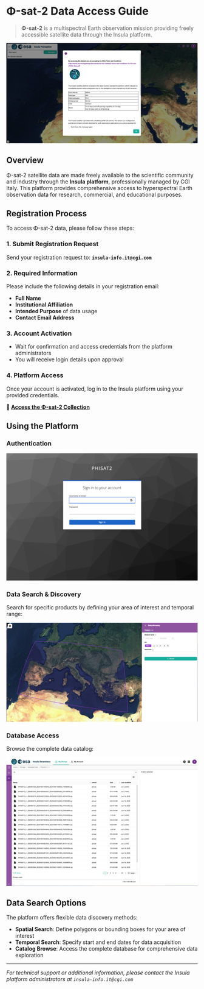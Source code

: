 # Φ-sat-2 Data Access Guide

> **Φ-sat-2** is a multispectral Earth observation mission providing freely accessible satellite data through the Insula platform.

![Φ-sat-2 Mission Overview](src/intro.png)

## Overview

Φ-sat-2 satellite data are made freely available to the scientific community and industry through the **Insula platform**, professionally managed by CGI Italy. This platform provides comprehensive access to hyperspectral Earth observation data for research, commercial, and educational purposes.

## Registration Process

To access Φ-sat-2 data, please follow these steps:

### 1. Submit Registration Request
Send your registration request to: **`insula-info.it@cgi.com`**

### 2. Required Information
Please include the following details in your registration email:

- **Full Name**
- **Institutional Affiliation**
- **Intended Purpose** of data usage
- **Contact Email Address**

### 3. Account Activation
- Wait for confirmation and access credentials from the platform administrators
- You will receive login details upon approval

### 4. Platform Access
Once your account is activated, log in to the Insula platform using your provided credentials.

**🔗 [Access the Φ-sat-2 Collection](https://phisat2.insula.earth/)**

## Using the Platform

### Authentication
![Platform Login Interface](src/login.png)

### Data Search & Discovery
Search for specific products by defining your area of interest and temporal range:

![Product Search Interface](src/search.png)

### Database Access
Browse the complete data catalog:

![Database Overview](src/database.png)

## Data Search Options

The platform offers flexible data discovery methods:

- **Spatial Search**: Define polygons or bounding boxes for your area of interest
- **Temporal Search**: Specify start and end dates for data acquisition
- **Catalog Browse**: Access the complete database for comprehensive data exploration

---

*For technical support or additional information, please contact the Insula platform administrators at `insula-info.it@cgi.com`*

